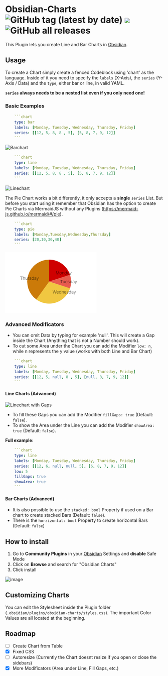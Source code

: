 # Obsidian-Charts ![GitHub tag (latest by date)](https://img.shields.io/github/v/tag/phibr0/obsidian-charts) ![](https://tokei.rs/b1/github/phibr0/obsidian-charts) ![GitHub all releases](https://img.shields.io/github/downloads/phibr0/obsidian-charts/total)

This Plugin lets you create Line and Bar Charts in [Obsidian](https://www.obsidian.md).

## Usage

To create a Chart simply create a fenced Codeblock using 'chart' as the language. Inside of it you need to specify the `labels` (X-Axis), the `series` (Y-Axis / Data) and the `type`, either bar or line, in valid YAML.

**`series` always needs to be a nested list even if you only need one!**

### Basic Examples

```yaml
    ```chart
    type: bar
    labels: [Monday, Tuesday, Wednesday, Thursday, Friday]
    series: [[12, 5, 8, 8 , 5], [5, 8, 7, 9, 12]]
    ```
```
![Barchart](https://raw.githubusercontent.com/phibr0/obsidian-charts/master/images/barChart.png)

```yaml
    ```chart
    type: line
    labels: [Monday, Tuesday, Wednesday, Thursday, Friday]
    series: [[12, 5, 8, 8 , 5], [5, 8, 7, 9, 12]]
    ```
```
![Linechart](https://raw.githubusercontent.com/phibr0/obsidian-charts/master/images/lineChart.png)

The Pie Chart works a bit differently, it only accepts a **single** `series` List. But before you start using it remember that Obsidian has the option to create Pie Charts via MermaidJS without any Plugins (<https://mermaid-js.github.io/mermaid/#/pie>).

```yaml
    ```chart
    type: pie
    labels: [Monday,Tuesday,Wednesday,Thursday]
    series: [20,10,30,40]
    ```
```

![Piechart](images/pieChart.png)

### Advanced Modificators

- You can omit Data by typing for example 'null'. This will create a Gap inside the Chart (Anything that is not a Number should work).
- To cut some Area under the Chart you can add the Modifier `low: n`, while n represents the y value (works with both Line and Bar Chart)

```yaml
    ```chart
    type: line
    labels: [Monday, Tuesday, Wednesday, Thursday, Friday]
    series: [[12, 5, null, 8 , 5], [null, 8, 7, 9, 12]]
    ```
```

#### Line Charts (Advanced)

![Linechart with Gaps](https://raw.githubusercontent.com/phibr0/obsidian-charts/master/images/lineChartGap.png)

- To fill these Gaps you can add the Modifier `fillGaps: true` (Default: `false`).
- To show the Area under the Line you can add the Modifier `showArea: true` (Default: `false`).

__Full example:__

```yaml
    ```chart
    type: line
    labels: [Monday, Tuesday, Wednesday, Thursday, Friday]
    series: [[12, 6, null, null, 5], [6, 8, 7, 9, 12]]
    low: 5
    fillGaps: true
    showArea: true
    ```
```

#### Bar Charts (Advanced)

- It is also possible to use the `stacked: bool` Property if used on a Bar chart to create stacked Bars (Default: `false`).
- There is the `horzizontal: bool` Property to create horizontal Bars (Default: `false`)

## How to install

1. Go to **Community Plugins** in your [Obsidian](https://www.obsidian.md) Settings and **disable** Safe Mode
2. Click on **Browse** and search for "Obsidian Charts"
3. Click install

![image](https://user-images.githubusercontent.com/59741989/111170893-b6076200-85a4-11eb-8c44-8e230b60203c.png)

## Customizing Charts

You can edit the Stylesheet inside the Plugin folder (`.obsidian/plugins/obsidian-charts/styles.css`). The important Color Values are all located at the beginning.
## Roadmap

- [ ] Create Chart from Table
- [x] Fixed CSS
- [ ] Autoresize (Currently the Chart doesnt resize if you open or close the sidebars)
- [x] More Modificators (Area under Line, Fill Gaps, etc.)
